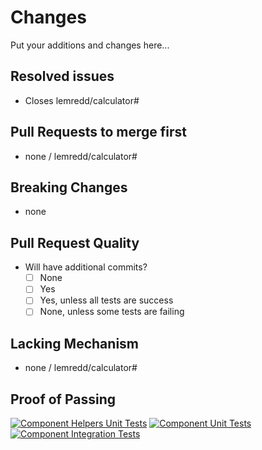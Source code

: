 # Changes
Put your additions and changes here...

## Resolved issues
- Closes lemredd/calculator#

## Pull Requests to merge first
<!--
Specify unmerged pull requests required before merging this one.
This is to avoid complicating conflicts.
-->
- none / lemredd/calculator#

## Breaking Changes
- none

## Pull Request Quality
- Will have additional commits?
  - [ ] None
  - [ ] Yes
  - [ ] Yes, unless all tests are success
  - [ ] None, unless some tests are failing

## Lacking Mechanism
- none / lemredd/calculator#

## Proof of Passing
<!--
Other workflows will be added
-->
[![Component Helpers Unit Tests](https://github.com/lemredd/calculator/actions/workflows/unit.component-helpers.yml/badge.svg?branch=<branch_name>)](https://github.com/lemredd/calculator/actions/workflows/unit.component-helpers.yml)
[![Component Unit Tests](https://github.com/lemredd/calculator/actions/workflows/unit.components.yml/badge.svg?branch=<branch_name>)](https://github.com/lemredd/calculator/actions/workflows/unit.components.yml)
[![Component Integration Tests](https://github.com/lemredd/calculator/actions/workflows/intg.components.yml/badge.svg?branch=<branch_name>)](https://github.com/lemredd/calculator/actions/workflows/intg.components.yml)
